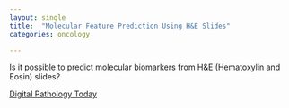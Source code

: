 ```yaml
---
layout: single
title:  "Molecular Feature Prediction Using H&E Slides"
categories: oncology

---
```

Is it possible to predict molecular biomarkers from H&E (Hematoxylin and Eosin) slides?
 
[Digital Pathology Today](https://www.digitalpathologytoday.com/)